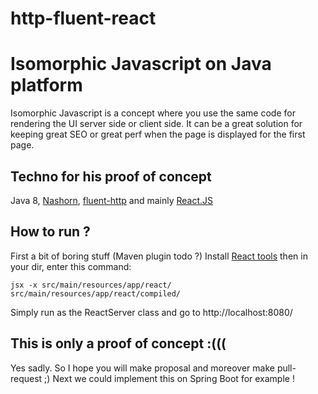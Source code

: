 http-fluent-react
=================

# Isomorphic Javascript on Java platform

Isomorphic Javascript is a concept where you use the same code for rendering the UI server side or client side. It can be a great solution for keeping great SEO or great perf when the page is displayed for the first page.

## Techno for his proof of concept 

Java 8, [Nashorn](http://www.oracle.com/technetwork/articles/java/jf14-nashorn-2126515.html), [fluent-http](https://github.com/CodeStory/fluent-http) and mainly [React.JS](http://facebook.github.io/react/)

## How to run ?

First a bit of boring stuff (Maven plugin todo ?)
Install [React tools](https://www.npmjs.org/package/react-tools)
then in your dir, enter this command: 
```
jsx -x src/main/resources/app/react/ src/main/resources/app/react/compiled/
```

Simply run as the ReactServer class and go to http://localhost:8080/

## This is only a proof of concept :(((

Yes sadly. So I hope you will make proposal and moreover make pull-request ;)
Next we could implement this on Spring Boot for example !
